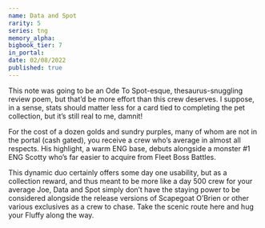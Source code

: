 ```yaml
---
name: Data and Spot
rarity: 5
series: tng
memory_alpha:
bigbook_tier: 7
in_portal:
date: 02/08/2022
published: true
---
```


This note was going to be an Ode To Spot-esque, thesaurus-snuggling review poem, but that’d be more effort than this crew deserves. I suppose, in a sense, stats should matter less for a card tied to completing the pet collection, but it’s still real to me, damnit!

For the cost of a dozen golds and sundry purples, many of whom are not in the portal (cash gated), you receive a crew who’s average in almost all respects. His highlight, a warm ENG base, debuts alongside a monster #1 ENG Scotty who’s far easier to acquire from Fleet Boss Battles.

This dynamic duo certainly offers some day one usability, but as a collection reward, and thus meant to be more like a day 500 crew for your average Joe, Data and Spot simply don’t have the staying power to be considered alongside the release versions of Scapegoat O’Brien or other various exclusives as a crew to chase. Take the scenic route here and hug your Fluffy along the way.
